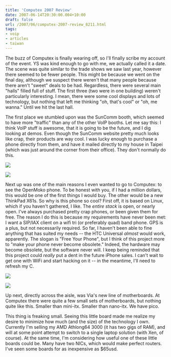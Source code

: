 ```yaml
---
title: 'Computex 2007 Review'
date: 2007-06-14T20:30:00.004+10:00
draft: false
url: /2007/06/computex-2007-review_8211.html
tags: 
- voip
- articles
- taiwan
---
```


The buzz of Computex is finally wearing off, so I'll finally scribe my account of the event. YS was kind enough to go with me, we actually called it a date. The scene was quite similar to the trade shows we saw last year, however there seemed to be fewer people. This might be because we went on the final day, although we suspect there weren't that many people because there aren't "sweet" deals to be had. Regardless, there were several main "halls" filled full of stuff. The first three (two were in one building) weren't particularly interesting. I mean, there were some cool displays and lots of technology, but nothing that left me thinking "oh, that's cool" or "oh, me wanna." Until we hit the last hall.

The first place we stumbled upon was the SunComm booth, which seemed to have more "traffic" than any of the other VoIP booths. Let me say this: I think VoIP stuff is awesome, that it is going to be the future, and I dig looking at demos. Even though the SunComm website pretty much looks like crap, their products are way cool. I was lucky enough to purchase a phone directly from them, and have it mailed directly to my house in Taipei (which was just around the corner from their office). They don't normally do this.

[![](https://blogger.googleusercontent.com/img/b/R29vZ2xl/AVvXsEi2Dc87RdBsGDWdfaydsHI79ifgGZa3btakdl7Nb4tB-rAhQ09OtL2fZEOY2eJph79_Htj1XIiXz2jPeDfRuzUohV1TqqzB0blG3Xo8EsuE6QH2alZHn1QrSJP_s7ij1wfbtH3MFqoDVq6V/s288/DSC01676.jpg)](https://picasaweb.google.com/lh/photo/zWWqYcI6ucDjsN57uWBu9XFosnpG-QyKUY-ggIhHUmY?feat=embedwebsite)  
  
[![](https://blogger.googleusercontent.com/img/b/R29vZ2xl/AVvXsEiPNsHRRqhFU8Nwq_H2kkS6ItvWIpCgFduCmkPKed9hqD7RS7FAA7Sg-BnTSLjk9mf9dbEj9zvGZ5fmBUXRJkpQFhjfqnGou3xfU86jg9nwpc9CibQn51p9Gq7MFV_bCgir-19lrDg-B48s/s288/DSC01679.jpg)](https://picasaweb.google.com/lh/photo/aOLGuew9dfnnudzuJ0UOtnFosnpG-QyKUY-ggIhHUmY?feat=embedwebsite)  

Next up was one of the main reasons I even wanted to go to Computex: to see the OpenMoko phone. To be honest with you, if I had a million dollars, this would be one of the first things I would buy. The other would be a new ThinkPad X61s. So why is this phone so cool? First off, it is based on Linux, which if you haven't gathered, I like. The _entire stack_ is open, or nearly open. I've always purchased pretty crap phones, or been given them for free. The reason I do this is because my requirements have never been met: I want a SIP/IAX client on a wifi tri (or preferably quad) band phone. GPS is a plus, but not necessarily required. So far, I haven't been able to fine anything that has suited my needs -- the HTC Universal _almost_ would work, apparently. The slogan is "Free Your Phone", but I think of this project more to "make your phone never become obsolete." Indeed, the hardware may become obsolete, but the software never will. I keep being reminded that this project could *really* put a dent in the future iPhone sales. I can't wait to get one with WiFi and start hacking on it -- in the meantime, I'll need to refresh my C.

[![](https://blogger.googleusercontent.com/img/b/R29vZ2xl/AVvXsEhXCq06KY7NF_XX6LuhNgo4zsuRnQ5B5ODl8nTMaafRGqhpY9CrvBipmSMHAyVPubW0kMFNRsgqe_cu7KuOueFkyo7tDq4CBzycmGJhLWtyrj261EEKGjc3N1OvdrlIURpA0gPP1-2W6BsG/s288/DSC01680.jpg)](https://picasaweb.google.com/lh/photo/wn10bYzvrwILerTEGXEBbXFosnpG-QyKUY-ggIhHUmY?feat=embedwebsite)  
  
[![](https://blogger.googleusercontent.com/img/b/R29vZ2xl/AVvXsEg96UwAkvRqZCPBaTcEf_0IwzyfP0CEk6sInORHwjWnmrbVsXlzKYewJmb2Bwf1ImY08H5OKq3r6Y1fR1UYz1ProbR89oDSZWiChVmGZZB4_FanA2j1OEOaDBFj-DWubdYQ6PYXM2-ktIq1/s288/DSC01684.jpg)](https://picasaweb.google.com/lh/photo/sf9ZmnA3zDL2hcuyvBrtv3FosnpG-QyKUY-ggIhHUmY?feat=embedwebsite)  
  
  
  

Up next, directly across the aisle, was Via's new line of motherboards. At Computex there were quite a few small sets of motherboards, but nothing quite like this. Smaller than mini-itx. Smaller than nano-itx. We have pico.

This thing is freaking small. Seeing this little board made me realize my desire to minimize how much (and the size) of the technology I own. Currently I'm selling my AMD Athlong64 3000 (it has two gigs of RAM), and will at some point attempt to switch to a single laptop solution (with Xen, of course). At the same time, I'm considering how useful one of these little boards could be. Many have two NICs, which would make perfect routers. I've seen some boards for as inexpensive as $65usd.